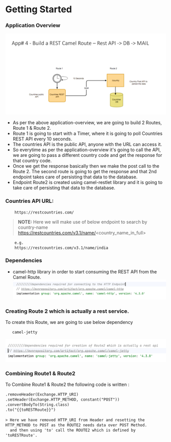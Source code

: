 # Getting Started

### Application Overview
![application-overview.png](assets%2Fimages%2Fapplication-overview.png)

* As per the above application-overview, we are going to build 2 Routes, Route 1 & Route 2.
* Route 1 is going to start with a Timer, where it is going to poll Countries REST API every 10 seconds. 
* The countries API is the public API, anyone with the URL can access it.  
* So everytime as per the application-overview it's going to call the API, we are going to pass a different country code and get the response for that country code. 
* Once we get the response basically then we make the post call to the Route 2.  The second route is going to get the response and that 2nd endpoint takes care of persisting that data to the database.
* Endpoint Route2 is created using camel-restlet library and it is going to take care of persisting that data to the database.

### Countries API URL:

        https://restcountries.com/

> <b>NOTE:</b> Here we will make use of below endpoint to search by country-name <br/>
        https://restcountries.com/v3.1/name/<country_name_in_full>

        e.g.
        https://restcountries.com/v3.1/name/india

### Dependencies

* camel-http library in order to start consuming the REST API from the Camel Route.
 ![dependency-camel-http-library.png](assets%2Fimages%2Fdependency-camel-http-library.png)


### Creating Route 2 which is actually a rest service.

To create this Route, we are going to use below dependency

       camel-jetty
![dependency-camel-jetty.png](assets%2Fimages%2Fdependency-camel-jetty.png)


### Combining Route1 & Route2 
 To Combine Route1 & Route2 the following code is written :

    .removeHeader(Exchange.HTTP_URI)
    .setHeader(Exchange.HTTP_METHOD, constant("POST"))
    .convertBodyTo(String.class)
    .to("{{toRESTRoute}}")

    > Here we have removed HTTP_URI from Header and resetting the HTTP_METHOD to POST as the ROUTE2 needs data over POST Method.
      and then using 'to' call the ROUTE2 which is defined by 'toRESTRoute'.
